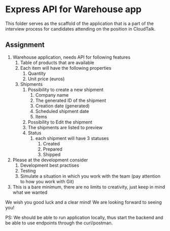 # Express API for Warehouse app

This folder serves as the scaffold of the application that is a part of the interview process for candidates attending on the position in CloudTalk.

## Assignment

1. Warehouse application, needs API for following features
   1. Table of products that are available
   2. Each item will have the following properties
      1. Quantity
      2. Unit price (euros)
   3. Shipments
      1. Possibility to create a new shipment
         1. Company name
         2. The generated ID of the shipment
         3. Creation date (generated)
         4. Scheduled shipment date
         5. Items
      2. Possibility to Edit the shipment
      3. The shipments are listed to preview
      4. Status
         1. each shipment will have 3 statuses
            1. Created
            2. Prepared
            3. Shipped
2. Please at the development consider
   1. Development best practises
   2. Testing
   3. Simulate a situation in which you work with the team (pay attention to how you work with Git)
3. This is a bare minimum, there are no limits to creativity, just keep in mind what we wanted

We wish you good luck and a clear mind! We are looking forward to seeing you!

PS: We should be able to run application locally, thus start the backend and be able to use endpoints through the curl/postman.
